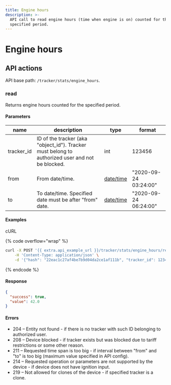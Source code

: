 ```yaml
---
title: Engine hours
description: >-
  API call to read engine hours (time when engine is on) counted for the
  specified period.
---
```


# Engine hours

## API actions

API base path: `/tracker/stats/engine_hours`.

### read

Returns engine hours counted for the specified period.

#### Parameters

| name        | description                                                                                      | type                                       | format                |
| ----------- | ------------------------------------------------------------------------------------------------ | ------------------------------------------ | --------------------- |
| tracker\_id | ID of the tracker (aka "object\_id"). Tracker must belong to authorized user and not be blocked. | int                                        | 123456                |
| from        | From date/time.                                                                                  | [date/time](../../../../#datetime-formats) | "2020-09-24 03:24:00" |
| to          | To date/time. Specified date must be after "from" date.                                          | [date/time](../../../../#datetime-formats) | "2020-09-24 06:24:00" |

#### Examples

cURL

{% code overflow="wrap" %}
```sh
curl -X POST '{{ extra.api_example_url }}/tracker/stats/engine_hours/read' \
    -H 'Content-Type: application/json' \
    -d '{"hash": "22eac1c27af4be7b9d04da2ce1af111b", "tracker_id": 123456, "from": "2020-09-24 03:24:00", "to": "2020-09-24 06:24:00"}'
```
{% endcode %}

#### Response

```json
{
  "success": true,
  "value": 42.0
}
```

#### Errors

* 204 – Entity not found - if there is no tracker with such ID belonging to authorized user.
* 208 – Device blocked - if tracker exists but was blocked due to tariff restrictions or some other reason.
* 211 – Requested time span is too big - if interval between "from" and "to" is too big (maximum value specified in API config).
* 214 – Requested operation or parameters are not supported by the device - if device does not have ignition input.
* 219 – Not allowed for clones of the device - if specified tracker is a clone.
